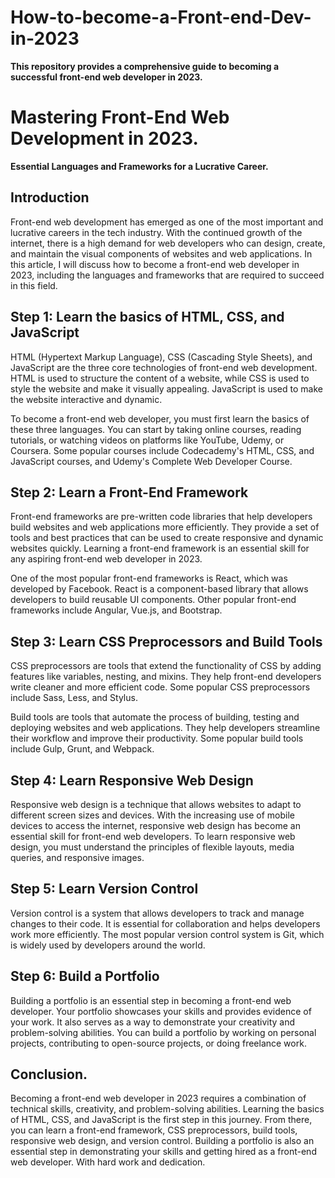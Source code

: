 # How-to-become-a-Front-end-Dev-in-2023
<b>This repository provides a comprehensive guide to becoming a successful front-end web developer in 2023.</b>

# Mastering Front-End Web Development in 2023.
<b>Essential Languages and Frameworks for a Lucrative Career.</b>

## Introduction
Front-end web development has emerged as one of the most important and lucrative careers in the tech industry. With the continued growth of the internet, there is a high demand for web developers who can design, create, and maintain the visual components of websites and web applications. In this article, I will discuss how to become a front-end web developer in 2023, including the languages and frameworks that are required to succeed in this field.

## Step 1: Learn the basics of HTML, CSS, and JavaScript
HTML (Hypertext Markup Language), CSS (Cascading Style Sheets), and JavaScript are the three core technologies of front-end web development. HTML is used to structure the content of a website, while CSS is used to style the website and make it visually appealing. JavaScript is used to make the website interactive and dynamic.

To become a front-end web developer, you must first learn the basics of these three languages. You can start by taking online courses, reading tutorials, or watching videos on platforms like YouTube, Udemy, or Coursera. Some popular courses include Codecademy's HTML, CSS, and JavaScript courses, and Udemy's Complete Web Developer Course.

## Step 2: Learn a Front-End Framework
Front-end frameworks are pre-written code libraries that help developers build websites and web applications more efficiently. They provide a set of tools and best practices that can be used to create responsive and dynamic websites quickly. Learning a front-end framework is an essential skill for any aspiring front-end web developer in 2023.

One of the most popular front-end frameworks is React, which was developed by Facebook. React is a component-based library that allows developers to build reusable UI components. Other popular front-end frameworks include Angular, Vue.js, and Bootstrap.

## Step 3: Learn CSS Preprocessors and Build Tools
CSS preprocessors are tools that extend the functionality of CSS by adding features like variables, nesting, and mixins. They help front-end developers write cleaner and more efficient code. Some popular CSS preprocessors include Sass, Less, and Stylus.

Build tools are tools that automate the process of building, testing and deploying websites and web applications. They help developers streamline their workflow and improve their productivity. Some popular build tools include Gulp, Grunt, and Webpack.

## Step 4: Learn Responsive Web Design
Responsive web design is a technique that allows websites to adapt to different screen sizes and devices. With the increasing use of mobile devices to access the internet, responsive web design has become an essential skill for front-end web developers. To learn responsive web design, you must understand the principles of flexible layouts, media queries, and responsive images.

## Step 5: Learn Version Control
Version control is a system that allows developers to track and manage changes to their code. It is essential for collaboration and helps developers work more efficiently. The most popular version control system is Git, which is widely used by developers around the world.

## Step 6: Build a Portfolio
Building a portfolio is an essential step in becoming a front-end web developer. Your portfolio showcases your skills and provides evidence of your work. It also serves as a way to demonstrate your creativity and problem-solving abilities. You can build a portfolio by working on personal projects, contributing to open-source projects, or doing freelance work.

## Conclusion.
Becoming a front-end web developer in 2023 requires a combination of technical skills, creativity, and problem-solving abilities. Learning the basics of HTML, CSS, and JavaScript is the first step in this journey. From there, you can learn a front-end framework, CSS preprocessors, build tools, responsive web design, and version control. Building a portfolio is also an essential step in demonstrating your skills and getting hired as a front-end web developer. With hard work and dedication.
